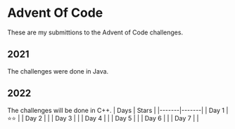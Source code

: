 # Advent Of Code
These are my submittions to the Advent of Code challenges.
## 2021
The challenges were done in Java.
## 2022
The challenges will be done in C++.
| Days  | Stars |
|-------|-------|
| Day 1 |  ⭐⭐ |
| Day 2 |       |
| Day 3 |       |
| Day 4 |       |
| Day 5 |       |
| Day 6 |       |
| Day 7 |       |
